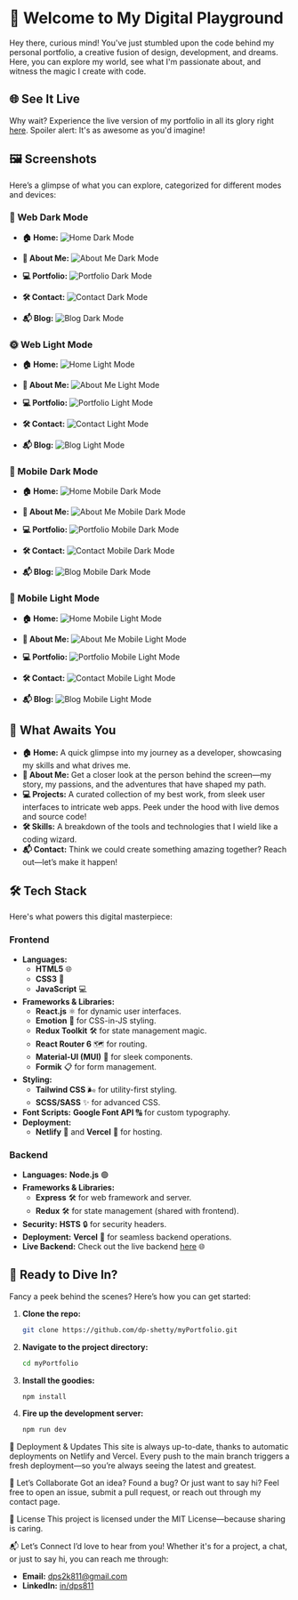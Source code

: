 # 🚀 Welcome to My Digital Playground

Hey there, curious mind! You've just stumbled upon the code behind my personal portfolio, a creative fusion of design, development, and dreams. Here, you can explore my world, see what I'm passionate about, and witness the magic I create with code.

## 🌐 See It Live

Why wait? Experience the live version of my portfolio in all its glory right [here](https://dpshetty.netlify.app/). Spoiler alert: It's as awesome as you'd imagine!

## 🖼️ Screenshots

Here’s a glimpse of what you can explore, categorized for different modes and devices:

### 🌙 Web Dark Mode

- **🏠 Home:**
  ![Home Dark Mode](./src/assets/images/readmeImages/Home_Dark.jpg)

- **👤 About Me:**
  ![About Me Dark Mode](./src/assets/images/readmeImages/About_Dark.jpg)

- **💻 Portfolio:**
  ![Portfolio Dark Mode](https://via.placeholder.com/800x400?text=Portfolio+Dark+Mode+Screenshot)

- **🛠️ Contact:**
  ![Contact Dark Mode](./src/assets/images/readmeImages/Contact_Dark.jpg)

- **📬 Blog:**
  ![Blog Dark Mode](https://via.placeholder.com/800x400?text=Blog+Dark+Mode+Screenshot)

### 🌞 Web Light Mode

- **🏠 Home:**
  ![Home Light Mode](./src/assets/images/readmeImages/Home_Light.jpg)

- **👤 About Me:**
  ![About Me Light Mode](./src/assets/images/readmeImages/About_Light.jpg)

- **💻 Portfolio:**
  ![Portfolio Light Mode](https://via.placeholder.com/800x400?text=Portfolio+DaLightrk+Mode+Screenshot)

- **🛠️ Contact:**
  ![Contact Light Mode](./src/assets/images/readmeImages/Contact_Light.jpg)

- **📬 Blog:**
  ![Blog Light Mode](https://via.placeholder.com/800x400?text=Blog+Light+Mode+Screenshot)

### 📱 Mobile Dark Mode

- **🏠 Home:**
  ![Home Mobile Dark Mode](./src/assets/images/readmeImages/Home_mobDark.jpg)

- **👤 About Me:**
  ![About Me Mobile Dark Mode](./src/assets/images/readmeImages/About_mobDark.jpg)

- **💻 Portfolio:**
  ![Portfolio Mobile Dark Mode](https://via.placeholder.com/800x400?text=Portfolio+Mobile+Dark+Mode+Screenshot)

- **🛠️ Contact:**
  ![Contact Mobile Dark Mode](./src/assets/images/readmeImages/Contact_mobDark.jpg)

- **📬 Blog:**
  ![Blog Mobile Dark Mode](https://via.placeholder.com/800x400?text=Blog+Mobile+Dark+Mode+Screenshot)

### 📱 Mobile Light Mode

- **🏠 Home:**
  ![Home Mobile Light Mode](./src/assets/images/readmeImages/Home_mobLight.jpg)

- **👤 About Me:**
  ![About Me Mobile Light Mode](./src/assets/images/readmeImages/About_mobLight.jpg)

- **💻 Portfolio:**
  ![Portfolio Mobile Light Mode](https://via.placeholder.com/800x400?text=Portfolio+Mobile+Light+Mode+Screenshot)

- **🛠️ Contact:**
  ![Contact Mobile Light Mode](./src/assets/images/readmeImages/Contact_mobLight.jpg)

- **📬 Blog:**
  ![Blog Mobile Light Mode](https://via.placeholder.com/800x400?text=Blog+Mobile+Light+Mode+Screenshot)

## 🎨 What Awaits You

- **🏠 Home:** A quick glimpse into my journey as a developer, showcasing my skills and what drives me.
- **👤 About Me:** Get a closer look at the person behind the screen—my story, my passions, and the adventures that have shaped my path.
- **💻 Projects:** A curated collection of my best work, from sleek user interfaces to intricate web apps. Peek under the hood with live demos and source code!
- **🛠️ Skills:** A breakdown of the tools and technologies that I wield like a coding wizard.
- **📬 Contact:** Think we could create something amazing together? Reach out—let’s make it happen!

## 🛠️ Tech Stack

Here's what powers this digital masterpiece:

### Frontend

- **Languages:**
  - **HTML5** 🌐
  - **CSS3** 🎨
  - **JavaScript** 💻
- **Frameworks & Libraries:** 
  - **React.js** ⚛️ for dynamic user interfaces.
  - **Emotion** 🎨 for CSS-in-JS styling.
  - **Redux Toolkit** 🛠️ for state management magic.
  - **React Router 6** 🗺️ for routing.
  - **Material-UI (MUI)** 💅 for sleek components.
  - **Formik** 📋 for form management.
- **Styling:**
  - **Tailwind CSS** 🌬️ for utility-first styling.
  - **SCSS/SASS** ✨ for advanced CSS.
- **Font Scripts:** **Google Font API** 🔠 for custom typography.
- **Deployment:** 
  - **Netlify** 🚀 and **Vercel** 🌟 for hosting.

### Backend

- **Languages:** **Node.js** 🟢
- **Frameworks & Libraries:** 
  - **Express** 🛠️ for web framework and server.
  - **Redux** 🛠️ for state management (shared with frontend).
- **Security:** **HSTS** 🔒 for security headers.
- **Deployment:** **Vercel** 🌟 for seamless backend operations.
- **Live Backend:** Check out the live backend [here](https://my-portfolio-backend-liart.vercel.app/users) 🌐

## 🚧 Ready to Dive In?

Fancy a peek behind the scenes? Here’s how you can get started:

1. **Clone the repo:**

   ```bash
   git clone https://github.com/dp-shetty/myPortfolio.git

2. **Navigate to the project directory:**

   ```bash
   cd myPortfolio

3. **Install the goodies:**

   ```bash
   npm install

4. **Fire up the development server:**

   ```bash
   npm run dev

🚀 Deployment & Updates
This site is always up-to-date, thanks to automatic deployments on Netlify and Vercel. Every push to the main branch triggers a fresh deployment—so you’re always seeing the latest and greatest.

🤝 Let’s Collaborate
Got an idea? Found a bug? Or just want to say hi? Feel free to open an issue, submit a pull request, or reach out through my contact page.

📜 License
This project is licensed under the MIT License—because sharing is caring.

📬 Let’s Connect
I’d love to hear from you! Whether it's for a project, a chat, or just to say hi, you can reach me through:

- **Email:** <dps2k811@gmail.com>
- **LinkedIn:** [in/dps811](https://www.linkedin.com/in/dps811/)
